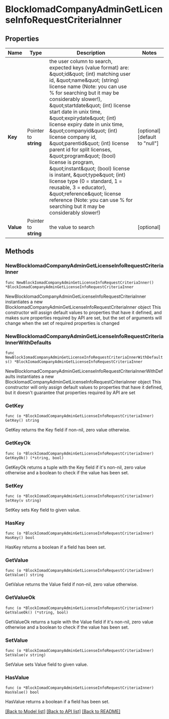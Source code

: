 # BlockIomadCompanyAdminGetLicenseInfoRequestCriteriaInner

## Properties

Name | Type | Description | Notes
------------ | ------------- | ------------- | -------------
**Key** | Pointer to **string** | the user column to search, expected keys (value format) are:                                 \&quot;id\&quot; (int) matching user id,                                 \&quot;name\&quot; (string) license name (Note: you can use % for searching but it may be considerably slower!),                                 \&quot;startdate\&quot; (int) license start date in unix time,                                 \&quot;expirydate\&quot; (int) license expiry date in unix time,                                 \&quot;companyid\&quot; (int) license company id,                                 \&quot;parentid\&quot;  (int) license parent id for split licenses,                                 \&quot;program\&quot;  (bool) license is program,                                 \&quot;instant\&quot;  (bool) license is instant,                                 \&quot;type\&quot;  (int) license type (0 &#x3D; standard, 1 &#x3D; reusable, 3 &#x3D; educator),                                 \&quot;reference\&quot; license reference (Note: you can use % for searching but it may be considerably slower!) | [optional] [default to "null"]
**Value** | Pointer to **string** | the value to search | [optional] 

## Methods

### NewBlockIomadCompanyAdminGetLicenseInfoRequestCriteriaInner

`func NewBlockIomadCompanyAdminGetLicenseInfoRequestCriteriaInner() *BlockIomadCompanyAdminGetLicenseInfoRequestCriteriaInner`

NewBlockIomadCompanyAdminGetLicenseInfoRequestCriteriaInner instantiates a new BlockIomadCompanyAdminGetLicenseInfoRequestCriteriaInner object
This constructor will assign default values to properties that have it defined,
and makes sure properties required by API are set, but the set of arguments
will change when the set of required properties is changed

### NewBlockIomadCompanyAdminGetLicenseInfoRequestCriteriaInnerWithDefaults

`func NewBlockIomadCompanyAdminGetLicenseInfoRequestCriteriaInnerWithDefaults() *BlockIomadCompanyAdminGetLicenseInfoRequestCriteriaInner`

NewBlockIomadCompanyAdminGetLicenseInfoRequestCriteriaInnerWithDefaults instantiates a new BlockIomadCompanyAdminGetLicenseInfoRequestCriteriaInner object
This constructor will only assign default values to properties that have it defined,
but it doesn't guarantee that properties required by API are set

### GetKey

`func (o *BlockIomadCompanyAdminGetLicenseInfoRequestCriteriaInner) GetKey() string`

GetKey returns the Key field if non-nil, zero value otherwise.

### GetKeyOk

`func (o *BlockIomadCompanyAdminGetLicenseInfoRequestCriteriaInner) GetKeyOk() (*string, bool)`

GetKeyOk returns a tuple with the Key field if it's non-nil, zero value otherwise
and a boolean to check if the value has been set.

### SetKey

`func (o *BlockIomadCompanyAdminGetLicenseInfoRequestCriteriaInner) SetKey(v string)`

SetKey sets Key field to given value.

### HasKey

`func (o *BlockIomadCompanyAdminGetLicenseInfoRequestCriteriaInner) HasKey() bool`

HasKey returns a boolean if a field has been set.

### GetValue

`func (o *BlockIomadCompanyAdminGetLicenseInfoRequestCriteriaInner) GetValue() string`

GetValue returns the Value field if non-nil, zero value otherwise.

### GetValueOk

`func (o *BlockIomadCompanyAdminGetLicenseInfoRequestCriteriaInner) GetValueOk() (*string, bool)`

GetValueOk returns a tuple with the Value field if it's non-nil, zero value otherwise
and a boolean to check if the value has been set.

### SetValue

`func (o *BlockIomadCompanyAdminGetLicenseInfoRequestCriteriaInner) SetValue(v string)`

SetValue sets Value field to given value.

### HasValue

`func (o *BlockIomadCompanyAdminGetLicenseInfoRequestCriteriaInner) HasValue() bool`

HasValue returns a boolean if a field has been set.


[[Back to Model list]](../README.md#documentation-for-models) [[Back to API list]](../README.md#documentation-for-api-endpoints) [[Back to README]](../README.md)


